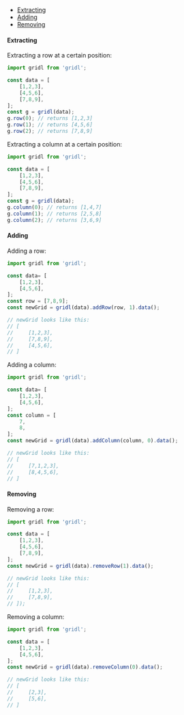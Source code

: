* [Extracting](#extract)
* [Adding](#add)
* [Removing](#remove)

#### <a name="extract"></a>Extracting

Extracting a row at a certain position:
```javascript
import gridl from 'gridl';

const data = [
    [1,2,3],
    [4,5,6],
    [7,8,9],
];
const g = gridl(data);
g.row(0); // returns [1,2,3]
g.row(1); // returns [4,5,6]
g.row(2); // returns [7,8,9]
```

Extracting a column at a certain position:

```javascript
import gridl from 'gridl';

const data = [
    [1,2,3],
    [4,5,6],
    [7,8,9],
];
const g = gridl(data);
g.column(0); // returns [1,4,7]
g.column(1); // returns [2,5,8]
g.column(2); // returns [3,6,9]
```

#### <a name="add"></a>Adding

Adding a row:
```javascript
import gridl from 'gridl';

const data= [
    [1,2,3],
    [4,5,6],
];
const row = [7,8,9];
const newGrid = gridl(data).addRow(row, 1).data();

// newGrid looks like this:
// [
//     [1,2,3],
//     [7,8,9],
//     [4,5,6],
// ]
```

Adding a column:
```javascript
import gridl from 'gridl';

const data= [
    [1,2,3],
    [4,5,6],
];
const column = [
    7,
    8,
];
const newGrid = gridl(data).addColumn(column, 0).data();

// newGrid looks like this:
// [
//     [7,1,2,3],
//     [8,4,5,6],
// ]
```

#### <a name="remove"></a>Removing

Removing a row:
```javascript
import gridl from 'gridl';

const data = [
    [1,2,3],
    [4,5,6],
    [7,8,9],
];
const newGrid = gridl(data).removeRow(1).data();

// newGrid looks like this:
// [
//     [1,2,3],
//     [7,8,9],
// ]);
```

Removing a column:
```javascript
import gridl from 'gridl';

const data = [
    [1,2,3],
    [4,5,6],
];
const newGrid = gridl(data).removeColumn(0).data();

// newGrid looks like this:
// [
//     [2,3],
//     [5,6],
// ]
```
